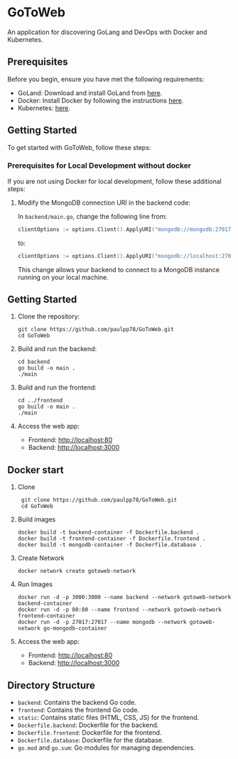 # GoToWeb

An application for discovering GoLang and DevOps with Docker and Kubernetes.

## Prerequisites

Before you begin, ensure you have met the following requirements:

- GoLand: Download and install GoLand from [here](https://www.jetbrains.com/go/download/).
- Docker: Install Docker by following the instructions [here](https://www.docker.com/get-started).
- Kubernetes: [here](https://kubernetes.io/docs/setup/).

## Getting Started

To get started with GoToWeb, follow these steps:

### Prerequisites for Local Development without docker

If you are not using Docker for local development, follow these additional steps:

1. Modify the MongoDB connection URI in the backend code:

   In `backend/main.go`, change the following line from:

   ```go
   clientOptions := options.Client().ApplyURI("mongodb://mongodb:27017")
   ```
   to:
   ```go
   clientOptions := options.Client().ApplyURI("mongodb://localhost:27017")
   ```
   This change allows your backend to connect to a MongoDB instance running on your local machine.

## Getting Started

1. Clone the repository:

    ```shell
    git clone https://github.com/paulpp78/GoToWeb.git
    cd GoToWeb
    ```

2. Build and run the backend:

    ```shell
    cd backend
    go build -o main .
    ./main
    ```

3. Build and run the frontend:

    ```shell
    cd ../frontend
    go build -o main .
    ./main
    ```

4. Access the web app:

    - Frontend: [http://localhost:80](http://localhost:80)
    - Backend: [http://localhost:3000](http://localhost:3000)

## Docker start 

1. Clone 
   ```shell
    git clone https://github.com/paulpp78/GoToWeb.git
    cd GoToWeb
    ```
2. Build images
   ```shell
   docker build -t backend-container -f Dockerfile.backend .
   docker build -t frontend-container -f Dockerfile.frontend .
   docker build -t mongodb-container -f Dockerfile.database .
   ```
3. Create Network
   ```shell
   docker network create gotoweb-network
   ```
4. Run Images
   ```shell
   docker run -d -p 3000:3000 --name backend --network gotoweb-network backend-container
   docker run -d -p 80:80 --name frontend --network gotoweb-network frontend-container
   docker run -d -p 27017:27017 --name mongodb --network gotoweb-network go-mongodb-container
   ```
5. Access the web app:

   - Frontend: [http://localhost:80](http://localhost:80)
   - Backend: [http://localhost:3000](http://localhost:3000)

## Directory Structure

- `backend`: Contains the backend Go code.
- `frontend`: Contains the frontend Go code.
- `static`: Contains static files (HTML, CSS, JS) for the frontend.
- `Dockerfile.backend`: Dockerfile for the backend.
- `Dockerfile.frontend`: Dockerfile for the frontend.
- `Dockerfile.database`: Dockerfile for the database.
- `go.mod` and `go.sum`: Go modules for managing dependencies.
